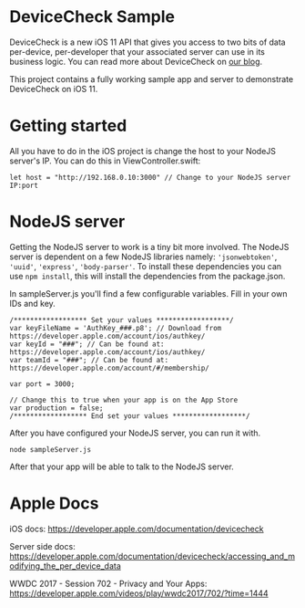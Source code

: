 # DeviceCheck Sample
DeviceCheck is a new iOS 11 API that gives you access to two bits of data per-device, per-developer that your associated server can use in its business logic. You can read more about DeviceCheck on [our blog](https://www.marinosoftware.com/insights/how-to-prevent-fraud-without-compromising-user-privacy-devicecheck-on-ios-11). 

This project contains a fully working sample app and server to demonstrate DeviceCheck on iOS 11. 

# Getting started
All you have to do in the iOS project is change the host to your NodeJS server's IP. You can do this in ViewController.swift:
````
let host = "http://192.168.0.10:3000" // Change to your NodeJS server IP:port
````


# NodeJS server
Getting the NodeJS server to work is a tiny bit more involved. 
The NodeJS server is dependent on a few NodeJS libraries namely: `'jsonwebtoken'`, `'uuid'`, `'express'`, `'body-parser'`. To install these dependencies you can use `npm install`, this will install the dependencies from the package.json.

In sampleServer.js you'll find a few configurable variables. Fill in your own IDs and key.

````
/****************** Set your values ******************/
var keyFileName = 'AuthKey_###.p8'; // Download from https://developer.apple.com/account/ios/authkey/
var keyId = "###"; // Can be found at: https://developer.apple.com/account/ios/authkey/
var teamId = "###"; // Can be found at: https://developer.apple.com/account/#/membership/

var port = 3000;

// Change this to true when your app is on the App Store
var production = false;
/****************** End set your values ******************/
````

After you have configured your NodeJS server, you can run it with.

````
node sampleServer.js
````

After that your app will be able to talk to the NodeJS server.

# Apple Docs
iOS docs:
<https://developer.apple.com/documentation/devicecheck>

Server side docs:
<https://developer.apple.com/documentation/devicecheck/accessing_and_modifying_the_per_device_data>

WWDC 2017 - Session 702 - Privacy and Your Apps:
<https://developer.apple.com/videos/play/wwdc2017/702/?time=1444>
